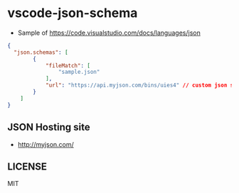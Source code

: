 # vscode-json-schema

* Sample of https://code.visualstudio.com/docs/languages/json

```json
{
  "json.schemas": [
        {
            "fileMatch": [
                "sample.json"
            ],
            "url": "https://api.myjson.com/bins/uies4" // custom json schema url
        }
    ]
}
```

## JSON Hosting site

* http://myjson.com/

## LICENSE

MIT

